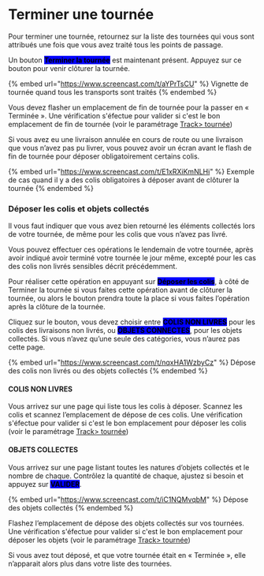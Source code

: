 # Terminer une tournée

Pour terminer une tournée, retournez sur la liste des tournées qui vous sont attribués une fois que vous avez traité tous les points de passage.

Un bouton <mark style="background-color:blue;">**Terminer la tournée**</mark> est maintenant présent. Appuyez sur ce bouton pour venir clôturer la tournée.

{% embed url="https://www.screencast.com/t/aYPrTsCU" %}
Vignette de tournée quand tous les transports sont traités
{% endembed %}

Vous devez flasher un emplacement de fin de tournée pour la passer en « Terminée ». Une vérification s'éfectue pour valider si c'est le bon emplacement de fin de tournée (voir le paramétrage [Track> tournée](../../parametrages/track/tournees.md#conditions-de-fin-de-tournee))

Si vous avez eu une livraison annulée en cours de route ou une livraison que vous n’avez pas pu livrer, vous pouvez avoir un écran avant le flash de fin de tournée pour déposer obligatoirement certains colis.

{% embed url="https://www.screencast.com/t/E1xRXiKmNLHi" %}
Exemple de cas quand il y a des colis obligatoires à déposer avant de clôturer la tournée
{% endembed %}

### Déposer les colis et objets collectés

Il vous faut indiquer que vous avez bien retourné les éléments collectés lors de votre tournée, de même pour les colis que vous n’avez pas livré.

Vous pouvez effectuer ces opérations le lendemain de votre tournée, après avoir indiqué avoir terminé votre tournée le jour même, excepté pour les cas des colis non livrés sensibles décrit précédemment.

Pour réaliser cette opération en appuyant sur <mark style="background-color:blue;">**Déposer les colis**</mark>, à côté de Terminer la tournée si vous faites cette opération avant de clôturer la tournée, ou alors le bouton prendra toute la place si vous faites l’opération après la clôture de la tournée.

Cliquez sur le bouton, vous devez choisir entre <mark style="background-color:blue;">**COLIS NON LIVRES**</mark> pour les colis des livraisons non livrés, ou <mark style="background-color:blue;">**OBJETS CONNECTES**</mark>, pour les objets collectés. Si vous n’avez qu’une seule des catégories, vous n’aurez pas cette page.

{% embed url="https://www.screencast.com/t/nqxHA1WzbyCz" %}
Dépose des colis non livrés ou des objets collectés
{% endembed %}

#### COLIS NON LIVRES

Vous arrivez sur une page qui liste tous les colis à déposer. Scannez les colis et scannez l’emplacement de dépose de ces colis. Une vérification s'éfectue pour valider si c'est le bon emplacement pour déposer les colis (voir le paramétrage [Track> tournée](../../parametrages/track/tournees.md#depose-des-colis-non-livres))

#### OBJETS COLLECTES

Vous arrivez sur une page listant toutes les natures d’objets collectés et le nombre de chaque. Contrôlez la quantité de chaque, ajustez si besoin et appuyez sur <mark style="background-color:blue;">**VALIDER**</mark>.

{% embed url="https://www.screencast.com/t/iC1NQMvqbM" %}
Dépose des objets collectés
{% endembed %}

Flashez l’emplacement de dépose des objets collectés sur vos tournées. Une vérification s'éfectue pour valider si c'est le bon emplacement pour déposer les objets (voir le paramétrage [Track> tournée](../../parametrages/track/tournees.md#depose-des-objets-collectes))

Si vous avez tout déposé, et que votre tournée était en « Terminée », elle n’apparait alors plus dans votre liste des tournées.
